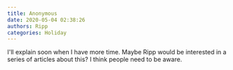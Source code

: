 ```yaml
---
title: Anonymous
date: 2020-05-04 02:38:26
authors: Ripp
categories: Holiday
---
```


 I'll explain soon when I have more time.  Maybe Ripp would be interested in a series of articles about this? I think people need to be aware.